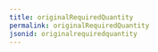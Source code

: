 ```yaml
---
title: originalRequiredQuantity
permalink: originalRequiredQuantity
jsonid: originalrequiredquantity
---
```

